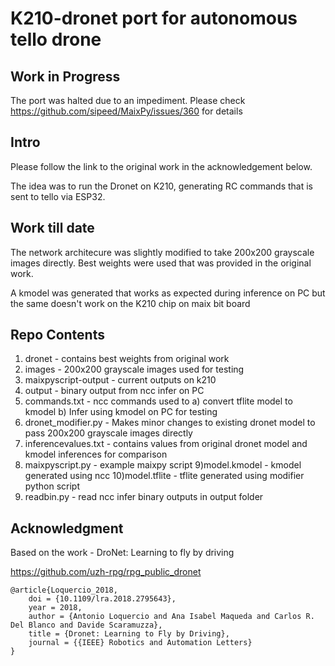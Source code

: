 # K210-dronet port for autonomous tello drone

## **Work in Progress**
The port was halted due to an impediment. Please check https://github.com/sipeed/MaixPy/issues/360 for details
## Intro

Please follow the link to the original work in the acknowledgement below.

The idea was to run the Dronet on K210, generating RC commands that is sent to tello via ESP32.

## Work till date

The network architecure was slightly modified to take 200x200 grayscale images directly. Best weights were used that was provided in the original work.

A kmodel was generated that works as expected during inference on PC but the same doesn't work on the K210 chip on maix bit board

## Repo Contents
1) dronet - contains best weights from original work
2) images - 200x200 grayscale images used for testing
3) maixpyscript-output - current outputs on k210
4) output - binary output from ncc infer on PC
5) commands.txt - ncc commands used to a) convert tflite model to kmodel b) Infer using kmodel on PC for testing
6) dronet_modifier.py - Makes minor changes to existing dronet model to pass 200x200 grayscale images directly
7) inferencevalues.txt - contains values from original dronet model and kmodel inferences for comparison
8) maixpyscript.[]()py - example maixpy script
9)model.kmodel - kmodel generated using ncc
10)model.tflite - tflite generated using modifier python script
11) readbin.[]()py - read ncc infer binary outputs in output folder

## Acknowledgment
Based on the work - DroNet: Learning to fly by driving

https://github.com/uzh-rpg/rpg_public_dronet


    @article{Loquercio_2018,
        doi = {10.1109/lra.2018.2795643},
        year = 2018,
        author = {Antonio Loquercio and Ana Isabel Maqueda and Carlos R. Del Blanco and Davide Scaramuzza},
        title = {Dronet: Learning to Fly by Driving},
        journal = {{IEEE} Robotics and Automation Letters}
    }



